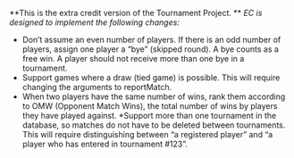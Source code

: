 **This is the extra credit version of the Tournament Project. **
*EC is designed to implement the following changes:*

* Don’t assume an even number of players. If there is an odd number of players, assign one player a “bye” (skipped round). A bye counts as a free win. A player should not receive more than one bye in a tournament.
* Support games where a draw (tied game) is possible. This will require changing the arguments to reportMatch.
* When two players have the same number of wins, rank them according to OMW (Opponent Match Wins), the total number of wins by players they have played against.
*Support more than one tournament in the database, so matches do not have to be deleted between tournaments. This will require distinguishing between “a registered player” and “a player who has entered in tournament #123”.
